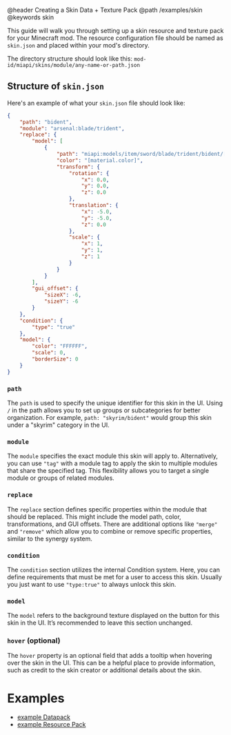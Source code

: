 @header Creating a Skin Data + Texture Pack
@path /examples/skin
@keywords skin

This guide will walk you through setting up a skin resource and texture pack for your Minecraft mod. The resource configuration file should be named as `skin.json` and placed within your mod's directory.

The directory structure should look like this:
```mod-id/miapi/skins/module/any-name-or-path.json```


## Structure of `skin.json`

Here's an example of what your `skin.json` file should look like:

```json
{
    "path": "bident",
    "module": "arsenal:blade/trident",
    "replace": {
        "model": [
            {
                "path": "miapi:models/item/sword/blade/trident/bident/[material.texture].json",
                "color": "[material.color]",
                "transform": {
                    "rotation": {
                        "x": 0.0,
                        "y": 0.0,
                        "z": 0.0
                    },
                    "translation": {
                        "x": -5.0,
                        "y": -5.0,
                        "z": 0.0
                    },
                    "scale": {
                        "x": 1,
                        "y": 1,
                        "z": 1
                    }
                }
            }
        ],
        "gui_offset": {
            "sizeX": -6,
            "sizeY": -6
        }
    },
    "condition": {
        "type": "true"
    },
    "model": {
        "color": "FFFFFF",
        "scale": 0,
        "borderSize": 0
    }
}
```
### `path`

The `path` is used to specify the unique identifier for this skin in the UI. Using `/` in the path allows you to set up groups or subcategories for better organization. For example, `path: "skyrim/bident"` would group this skin under a "skyrim" category in the UI.
### `module`

The `module` specifies the exact module this skin will apply to. Alternatively, you can use `"tag"` with a module tag to apply the skin to multiple modules that share the specified tag. This flexibility allows you to target a single module or groups of related modules.
### `replace`

The `replace` section defines specific properties within the module that should be replaced. This might include the model path, color, transformations, and GUI offsets. There are additional options like `"merge"` and `"remove"` which allow you to combine or remove specific properties, similar to the synergy system.
### `condition`

The `condition` section utilizes the internal Condition system. Here, you can define requirements that must be met for a user to access this skin. Usually you just want to use `"type:true"` to always unlock this skin.

### `model`

The `model` refers to the background texture displayed on the button for this skin in the UI. It’s recommended to leave this section unchanged.
### `hover` (optional)

The `hover` property is an optional field that adds a tooltip when hovering over the skin in the UI. This can be a helpful place to provide information, such as credit to the skin creator or additional details about the skin.


# Examples
- [example Datapack](https://github.com/Truly-Modular/Modular-Item-API/blob/release/1.21-mojmaps/common/src/main/java/smartin/miapi/wiki/examples/skin/example_skin_datapack.zip)
- [example Resource Pack](https://github.com/Truly-Modular/Modular-Item-API/blob/release/1.21-mojmaps/common/src/main/java/smartin/miapi/wiki/examples/skin/example_skin_resourcepack.zip)